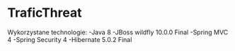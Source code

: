 # TraficThreat

Wykorzystane technologie:
-Java 8
-JBoss wildfly 10.0.0 Final
-Spring MVC 4
-Spring Security 4
-Hibernate 5.0.2 Final
